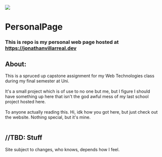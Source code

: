 ![](https://cdn.discordapp.com/attachments/687235721127526412/989901538350747708/favicon.ico)

# PersonalPage
### This is repo is my personal web page hosted at https://jonathanvillarreal.dev

## About:
This is a spruced up capstone assignment for my Web Technologies class during my final semester at Uni.
<br />
<br />
It's a small project which is of use to no one but me, but I figure I should have something up here that isn't the god awful mess of my last school project hosted here.
<br />
<br />
To anyone actually reading this. Hi, idk how you got here, but just check out the website. Nothing special, but it's mine.
<br />
<br />
## //TBD: Stuff
Site subject to changes, who knows, depends how I feel.
